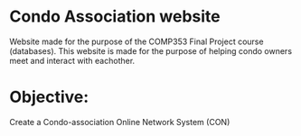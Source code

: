 # Condo Association website
Website made for the purpose of the COMP353 Final Project course (databases). This website is made for the purpose of helping condo owners meet and interact with eachother.

# Objective:
Create a Condo-association Online Network System (CON)
